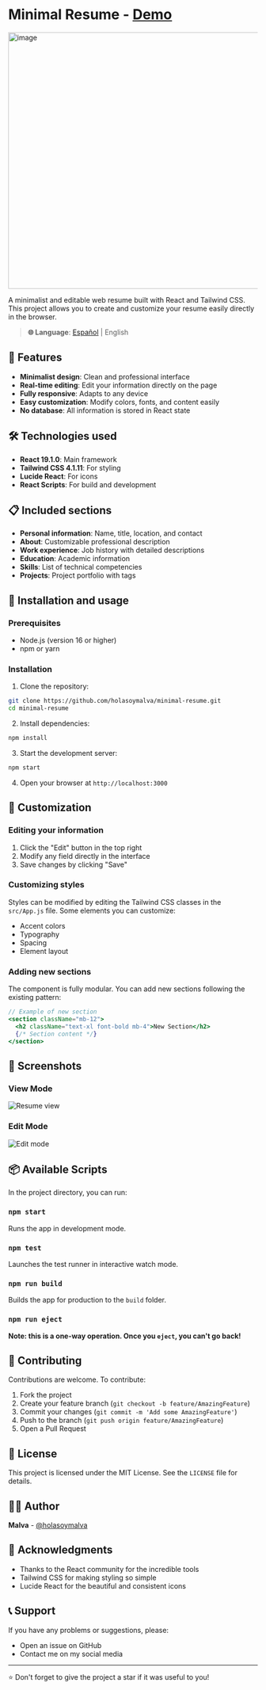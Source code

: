 # Minimal Resume - [Demo](https://holasoymalva.github.io/minimal-resume/)

<img width="763" height="518" alt="image" src="https://github.com/user-attachments/assets/09ba3973-4f9f-4fae-ab86-955b8cb11220" />

A minimalist and editable web resume built with React and Tailwind CSS. This project allows you to create and customize your resume easily directly in the browser.

> **🌐 Language**: [Español](README_es.md) | English

## 🚀 Features

- **Minimalist design**: Clean and professional interface
- **Real-time editing**: Edit your information directly on the page
- **Fully responsive**: Adapts to any device
- **Easy customization**: Modify colors, fonts, and content easily
- **No database**: All information is stored in React state

## 🛠️ Technologies used

- **React 19.1.0**: Main framework
- **Tailwind CSS 4.1.11**: For styling
- **Lucide React**: For icons
- **React Scripts**: For build and development

## 📋 Included sections

- **Personal information**: Name, title, location, and contact
- **About**: Customizable professional description
- **Work experience**: Job history with detailed descriptions
- **Education**: Academic information
- **Skills**: List of technical competencies
- **Projects**: Project portfolio with tags

## 🚀 Installation and usage

### Prerequisites

- Node.js (version 16 or higher)
- npm or yarn

### Installation

1. Clone the repository:
```bash
git clone https://github.com/holasoymalva/minimal-resume.git
cd minimal-resume
```

2. Install dependencies:
```bash
npm install
```

3. Start the development server:
```bash
npm start
```

4. Open your browser at `http://localhost:3000`

## 📝 Customization

### Editing your information

1. Click the "Edit" button in the top right
2. Modify any field directly in the interface
3. Save changes by clicking "Save"

### Customizing styles

Styles can be modified by editing the Tailwind CSS classes in the `src/App.js` file. Some elements you can customize:

- Accent colors
- Typography
- Spacing
- Element layout

### Adding new sections

The component is fully modular. You can add new sections following the existing pattern:

```jsx
// Example of new section
<section className="mb-12">
  <h2 className="text-xl font-bold mb-4">New Section</h2>
  {/* Section content */}
</section>
```

## 🎨 Screenshots

### View Mode
![Resume view](screenshot-view.png)

### Edit Mode
![Edit mode](screenshot-edit.png)

## 📦 Available Scripts

In the project directory, you can run:

### `npm start`
Runs the app in development mode.

### `npm test`
Launches the test runner in interactive watch mode.

### `npm run build`
Builds the app for production to the `build` folder.

### `npm run eject`
**Note: this is a one-way operation. Once you `eject`, you can't go back!**

## 🤝 Contributing

Contributions are welcome. To contribute:

1. Fork the project
2. Create your feature branch (`git checkout -b feature/AmazingFeature`)
3. Commit your changes (`git commit -m 'Add some AmazingFeature'`)
4. Push to the branch (`git push origin feature/AmazingFeature`)
5. Open a Pull Request

## 📜 License

This project is licensed under the MIT License. See the `LICENSE` file for details.

## 👨‍💻 Author

**Malva** - [@holasoymalva](https://github.com/holasoymalva)

## 🙏 Acknowledgments

- Thanks to the React community for the incredible tools
- Tailwind CSS for making styling so simple
- Lucide React for the beautiful and consistent icons

## 📞 Support

If you have any problems or suggestions, please:
- Open an issue on GitHub
- Contact me on my social media

---

⭐ Don't forget to give the project a star if it was useful to you!

